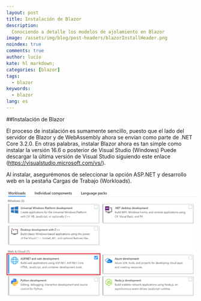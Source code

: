 ```yaml
---
layout: post
title: Instalación de Blazor
description:
  Conociendo a detalle los modelos de ajolamiento en Blazor
image: /assets/img/blog/post-headers/blazorInstallHeader.png
noindex: true
comments: true
author: lucio
kate: hl markdown;
categories: [blazor]
tags:
  - blazor
keywords:
  - blazor
lang: es
---
```


##Instalación de Blazor

El proceso de instalación es sumamente sencillo, puesto que el lado del servidor de Blazor y de WebAssembly ahora se envían como parte de .NET Core 3.2.0. En otras palabras, instalar Blazor ahora es tan simple como instalar la versión 16.6 o posterior de Visual Studio (Windows) Puede descargar la última versión de Visual Studio siguiendo este enlace (https://visualstudio.microsoft.com/vs/).

Al instalar, asegurémonos de seleccionar la opción ASP.NET y desarrollo web en la pestaña Cargas de Trabajo (Workloads).

![image](/assets/img/blog/tutorials/instalacion-blazor/workloads.png)

